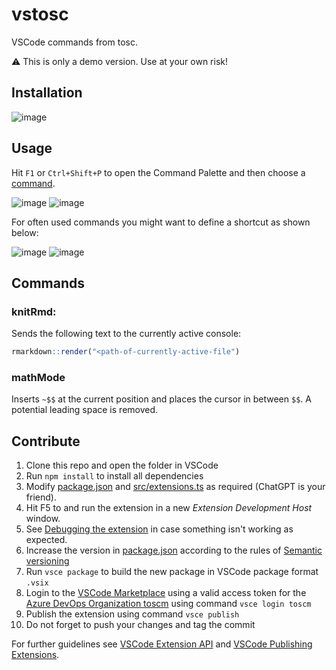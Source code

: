 # vstosc

VSCode commands from tosc.

⚠️ This is only a demo version. Use at your own risk!

## Installation

![image](https://github.com/toscm/vstosc/assets/12760468/81d9d3e7-78aa-47a3-bf3a-6536970f1d50 )

## Usage

Hit `F1` or `Ctrl+Shift+P` to open the Command Palette and then choose a [command](#commands).

![image](https://github.com/toscm/vstosc/assets/12760468/da1297b3-9671-4e8c-8f74-bca2064762e2)
![image](https://github.com/toscm/vstosc/assets/12760468/03343a69-bc56-4e2a-82db-bf32fd924d51)

For often used commands you might want to define a shortcut as shown below:

![image](https://github.com/toscm/vstosc/assets/12760468/45201d5b-1555-4485-b7c6-6658fdc3841f)
![image](https://github.com/toscm/vstosc/assets/12760468/f24fcc2f-677d-474e-8129-6ef3fa99988a)

## Commands

### knitRmd:

Sends the following text to the currently active console:

```R
rmarkdown::render("<path-of-currently-active-file")
```

### mathMode

Inserts `~$$` at the current position and places the cursor in between `$$`. A potential leading space is removed.

## Contribute

1. Clone this repo and open the folder in VSCode
2. Run `npm install` to install all dependencies
3. Modify [package.json](package.json) and [src/extensions.ts](src/extensions.ts) as required (ChatGPT is your friend).
4. Hit F5 to and run the extension in a new *Extension Development Host* window.
5. See [Debugging the extension](https://code.visualstudio.com/api/get-started/your-first-extension#debugging-the-extension) in case something isn't working as expected.
6. Increase the version in [package.json](package.json) according to the rules of [Semantic versioning](https://semver.org/)
7. Run `vsce package` to build the new package in VSCode package format `.vsix`
8. Login to the [VSCode Marketplace](https://marketplace.visualstudio.com/manage/publishers/toscm) using a valid access token for the [Azure DevOps Organization toscm](https://dev.azure.com/toscm/) using command `vsce login toscm`
9. Publish the extension using command `vsce publish`
10. Do not forget to push your changes and tag the commit


For further guidelines see [VSCode Extension API](https://code.visualstudio.com/api) and [VSCode Publishing Extensions](https://code.visualstudio.com/api/working-with-extensions/publishing-extension).
